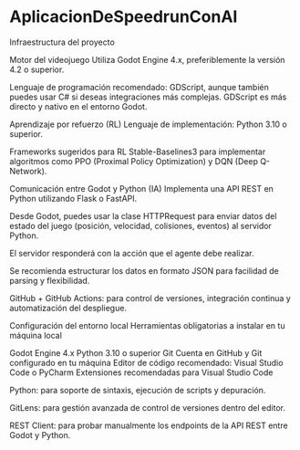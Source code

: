 # AplicacionDeSpeedrunConAI

Infraestructura del proyecto

Motor del videojuego
Utiliza Godot Engine 4.x, preferiblemente la versión 4.2 o superior.

Lenguaje de programación recomendado:
GDScript, aunque también puedes usar C# si deseas integraciones más complejas. GDScript es más directo y nativo en el entorno Godot.

Aprendizaje por refuerzo (RL)
Lenguaje de implementación: Python 3.10 o superior.

Frameworks sugeridos para RL
Stable-Baselines3 para implementar algoritmos como PPO (Proximal Policy Optimization) y DQN (Deep Q-Network).

Comunicación entre Godot y Python (IA)
Implementa una API REST en Python utilizando Flask o FastAPI.

Desde Godot, puedes usar la clase HTTPRequest para enviar datos del estado del juego (posición, velocidad, colisiones, eventos) al servidor Python.

El servidor responderá con la acción que el agente debe realizar.

Se recomienda estructurar los datos en formato JSON para facilidad de parsing y flexibilidad.


GitHub + GitHub Actions: para control de versiones, integración continua y automatización del despliegue.

Configuración del entorno local
Herramientas obligatorias a instalar en tu máquina local

Godot Engine 4.x
Python 3.10 o superior
Git
Cuenta en GitHub y Git configurado en tu máquina
Editor de código recomendado: Visual Studio Code o PyCharm
Extensiones recomendadas para Visual Studio Code

Python: para soporte de sintaxis, ejecución de scripts y depuración.

GitLens: para gestión avanzada de control de versiones dentro del editor.

REST Client: para probar manualmente los endpoints de la API REST entre Godot y Python.
